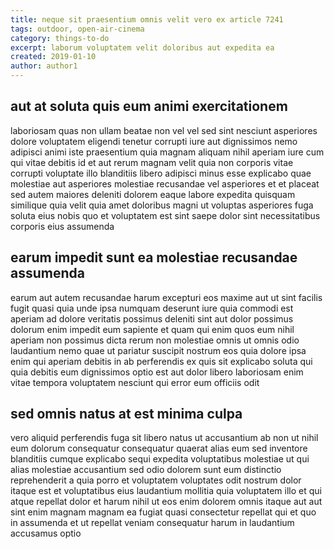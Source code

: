 ```yaml
---
title: neque sit praesentium omnis velit vero ex article 7241
tags: outdoor, open-air-cinema
category: things-to-do
excerpt: laborum voluptatem velit doloribus aut expedita ea
created: 2019-01-10
author: author1
---
```


## aut at soluta quis eum animi exercitationem

laboriosam quas non ullam beatae non vel vel sed sint nesciunt asperiores dolore voluptatem eligendi tenetur corrupti iure aut dignissimos nemo adipisci animi iste praesentium quia magnam aliquam nihil aperiam iure cum qui vitae debitis id et aut rerum magnam velit quia non corporis vitae corrupti voluptate illo blanditiis libero adipisci minus esse explicabo quae molestiae aut asperiores molestiae recusandae vel asperiores et et placeat sed autem maiores deleniti dolorem eaque labore expedita quisquam similique quia velit quia amet doloribus magni ut voluptas asperiores fuga soluta eius nobis quo et voluptatem est sint saepe dolor sint necessitatibus corporis eius assumenda

## earum impedit sunt ea molestiae recusandae assumenda

earum aut autem recusandae harum excepturi eos maxime aut ut sint facilis fugit quasi quia unde ipsa numquam deserunt iure quia commodi est aperiam ad dolore veritatis possimus deleniti sint aut dolor possimus dolorum enim impedit eum sapiente et quam qui enim quos eum nihil aperiam non possimus dicta rerum non molestiae omnis ut omnis odio laudantium nemo quae ut pariatur suscipit nostrum eos quia dolore ipsa enim qui aperiam debitis in ab perferendis ex quis sit explicabo soluta qui quia debitis eum dignissimos optio est aut dolor libero laboriosam enim vitae tempora voluptatem nesciunt qui error eum officiis odit

## sed omnis natus at est minima culpa

vero aliquid perferendis fuga sit libero natus ut accusantium ab non ut nihil eum dolorum consequatur consequatur quaerat alias eum sed inventore blanditiis cumque explicabo sequi expedita voluptatibus molestiae ut qui alias molestiae accusantium sed odio dolorem sunt eum distinctio reprehenderit a quia porro et voluptatem voluptates odit nostrum dolor itaque est et voluptatibus eius laudantium mollitia quia voluptatem illo et qui atque repellat dolor et harum nihil ut eos enim dolorem omnis itaque aut aut sint enim magnam magnam ea fugiat quasi consectetur repellat qui et quo in assumenda et ut repellat veniam consequatur harum in laudantium accusamus optio
